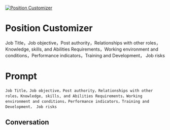 
[![Position Customizer](https://flow-prompt-covers.s3.us-west-1.amazonaws.com/icon/Impressionist/i4.png)]()
# Position Customizer 
Job Title，Job objective，Post authority，Relationships with other roles，Knowledge, skills, and Abilities Requirements，Working environment and conditions，Performance indicators，Training and Development， Job risks

# Prompt

```
Job Title，Job objective，Post authority，Relationships with other roles，Knowledge, skills, and Abilities Requirements，Working environment and conditions，Performance indicators，Training and Development， Job risks
```

## Conversation




